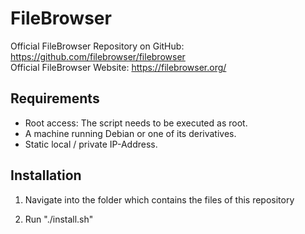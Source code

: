 # FileBrowser
Official FileBrowser Repository on GitHub: https://github.com/filebrowser/filebrowser
<br>
Official FileBrowser Website: https://filebrowser.org/

## Requirements

- Root access: The script needs to be executed as root.
- A machine running Debian or one of its derivatives.
- Static local / private IP-Address.

## Installation


1. Navigate into the folder which contains the files of this repository

2. Run "./install.sh"
